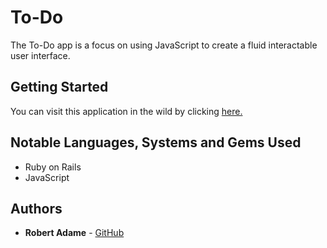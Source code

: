 # To-Do

The To-Do app is a focus on using JavaScript to create a fluid interactable user interface. 

## Getting Started

You can visit this application in the wild by clicking [here.](https://todo-robert-adame.herokuapp.com/)

## Notable Languages, Systems and Gems Used

- Ruby on Rails
- JavaScript



## Authors

* **Robert Adame** - [GitHub](https://github.com/radamejr)


